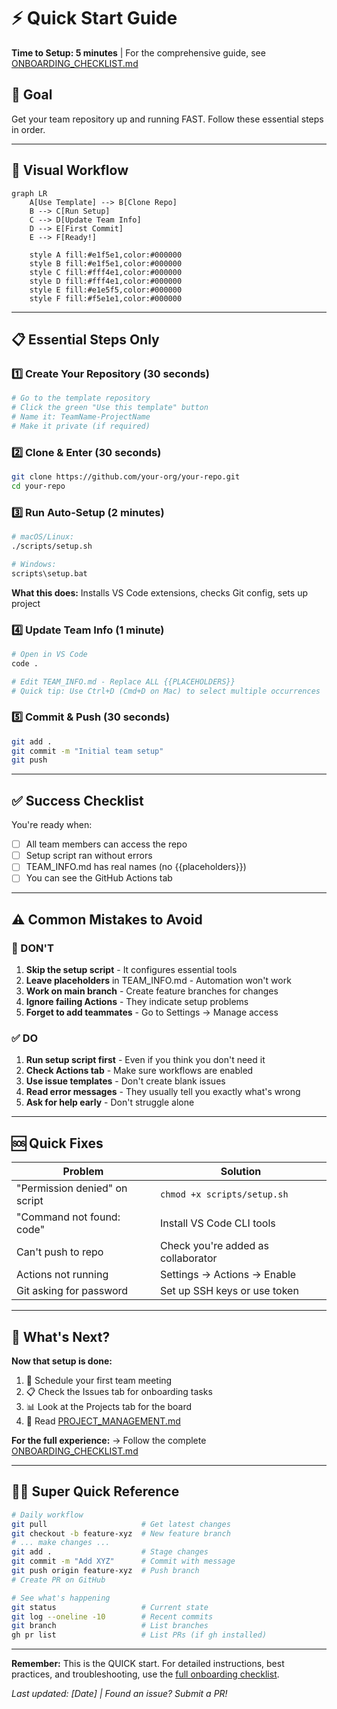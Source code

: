 # ⚡ Quick Start Guide

**Time to Setup: 5 minutes** | For the comprehensive guide, see [ONBOARDING_CHECKLIST.md](../ONBOARDING_CHECKLIST.md)

## 🎯 Goal
Get your team repository up and running FAST. Follow these essential steps in order.

---

## 🚦 Visual Workflow

```mermaid
graph LR
    A[Use Template] --> B[Clone Repo]
    B --> C[Run Setup]
    C --> D[Update Team Info]
    D --> E[First Commit]
    E --> F[Ready!]
    
    style A fill:#e1f5e1,color:#000000
    style B fill:#e1f5e1,color:#000000
    style C fill:#fff4e1,color:#000000
    style D fill:#fff4e1,color:#000000
    style E fill:#e1e5f5,color:#000000
    style F fill:#f5e1e1,color:#000000

```

---

## 📋 Essential Steps Only

### 1️⃣ Create Your Repository (30 seconds)
```bash
# Go to the template repository
# Click the green "Use this template" button
# Name it: TeamName-ProjectName
# Make it private (if required)
```

### 2️⃣ Clone & Enter (30 seconds)
```bash
git clone https://github.com/your-org/your-repo.git
cd your-repo
```

### 3️⃣ Run Auto-Setup (2 minutes)
```bash
# macOS/Linux:
./scripts/setup.sh

# Windows:
scripts\setup.bat
```
**What this does:** Installs VS Code extensions, checks Git config, sets up project

### 4️⃣ Update Team Info (1 minute)
```bash
# Open in VS Code
code .

# Edit TEAM_INFO.md - Replace ALL {{PLACEHOLDERS}}
# Quick tip: Use Ctrl+D (Cmd+D on Mac) to select multiple occurrences
```

### 5️⃣ Commit & Push (30 seconds)
```bash
git add .
git commit -m "Initial team setup"
git push
```

---

## ✅ Success Checklist
You're ready when:
- [ ] All team members can access the repo
- [ ] Setup script ran without errors  
- [ ] TEAM_INFO.md has real names (no {{placeholders}})
- [ ] You can see the GitHub Actions tab

---

## ⚠️ Common Mistakes to Avoid

### 🚫 DON'T
1. **Skip the setup script** - It configures essential tools
2. **Leave placeholders** in TEAM_INFO.md - Automation won't work
3. **Work on main branch** - Create feature branches for changes
4. **Ignore failing Actions** - They indicate setup problems
5. **Forget to add teammates** - Go to Settings → Manage access

### ✅ DO
1. **Run setup script first** - Even if you think you don't need it
2. **Check Actions tab** - Make sure workflows are enabled
3. **Use issue templates** - Don't create blank issues
4. **Read error messages** - They usually tell you exactly what's wrong
5. **Ask for help early** - Don't struggle alone

---

## 🆘 Quick Fixes

| Problem | Solution |
|---------|----------|
| "Permission denied" on script | `chmod +x scripts/setup.sh` |
| "Command not found: code" | Install VS Code CLI tools |
| Can't push to repo | Check you're added as collaborator |
| Actions not running | Settings → Actions → Enable |
| Git asking for password | Set up SSH keys or use token |

---

## 📍 What's Next?

**Now that setup is done:**
1. 📅 Schedule your first team meeting
2. 📋 Check the Issues tab for onboarding tasks
3. 📊 Look at the Projects tab for the board
4. 📖 Read [PROJECT_MANAGEMENT.md](PROJECT_MANAGEMENT.md)

**For the full experience:**
→ Follow the complete [ONBOARDING_CHECKLIST.md](../ONBOARDING_CHECKLIST.md)

---

## 🏃‍♂️ Super Quick Reference

```bash
# Daily workflow
git pull                     # Get latest changes
git checkout -b feature-xyz  # New feature branch
# ... make changes ...
git add .                    # Stage changes
git commit -m "Add XYZ"      # Commit with message
git push origin feature-xyz  # Push branch
# Create PR on GitHub
```

```bash
# See what's happening
git status                   # Current state
git log --oneline -10        # Recent commits
git branch                   # List branches
gh pr list                   # List PRs (if gh installed)
```

---

**Remember:** This is the QUICK start. For detailed instructions, best practices, and troubleshooting, use the [full onboarding checklist](../ONBOARDING_CHECKLIST.md).

*Last updated: [Date] | Found an issue? Submit a PR!*
